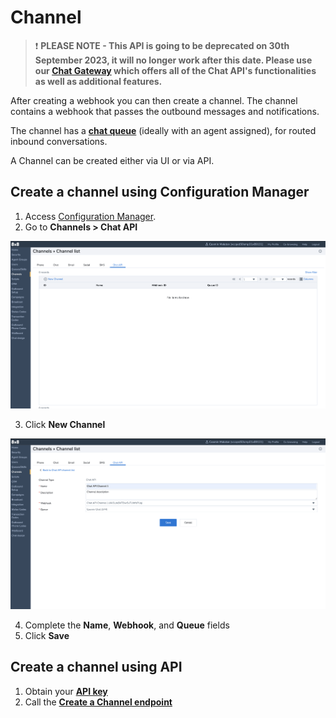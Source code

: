 # Channel

> ❗️ **PLEASE NOTE - This API is going to be deprecated on 30th September 2023, it will no longer work after this date. Please use our [Chat Gateway](/actions-events/docs/chat-gateway) which offers all of the Chat API's functionalities as well as additional features.**
>
>

After creating a webhook you can then create a channel. The channel contains a webhook that passes the outbound messages and notifications.

The channel has a **[chat queue](https://support.8x8.com/cloud-contact-center/virtual-contact-center/administrators/how-to-create-inbound-queue-8x8-contact-center)** (ideally with an agent assigned), for routed inbound conversations.

A Channel can be created either via UI or via API.

## Create a channel using Configuration Manager

1. Access [Configuration Manager](https://docs.8x8.com/8x8WebHelp/VCC/configuration-manager-general/content/cfgoverview.htm).
2. Go to **Channels > Chat API**

![](../images/Screenshot_2021-07-07_at_11.51.29.png "Screenshot 2021-07-07 at 11.51.29.png")

3. Click **New Channel**

![](../images/Screenshot_2021-07-07_at_11.52.01.png "Screenshot 2021-07-07 at 11.52.01.png")

4. Complete the **Name**, **Webhook**, and **Queue** fields
5. Click **Save**

## Create a channel using API

1. Obtain your **[API key](/contactcenter/v2.0/docs/api-key)**
2. Call the **[Create a Channel endpoint](/contactcenter/reference/createchatapichannel)**

